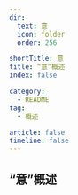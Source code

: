 ```yaml
---
dir:
  text: 意
  icon: folder
  order: 256

shortTitle: 意
title: “意”概述
index: false

category: 
  - README
tag:
  - 概述

article: false
timeline: false
---
```


## “意”概述
